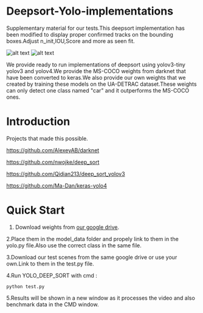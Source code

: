 # Deepsort-Yolo-implementations

Supplementary material for our tests.This deepsort implementation has been modified to display proper confirmed tracks on the bounding boxes.Adjust n_init,IOU,Score and more as seen fit.

![alt text](https://i.imgur.com/UssvgLh.png)
![alt text](https://i.imgur.com/ifS4spc.png)

We provide ready to run implementations of deepsort using yolov3-tiny yolov3 and yolov4.We provide the MS-COCO weights from darknet that have been converted to keras.We also provide our own weights that we created by training these models on the UA-DETRAC dataset.These weights can only detect one class named "car" and it outperforms the MS-COCO ones.

# Introduction

  Projects that made this possible.
  
  https://github.com/AlexeyAB/darknet

  https://github.com/nwojke/deep_sort
  
  https://github.com/Qidian213/deep_sort_yolov3
  
  https://github.com/Ma-Dan/keras-yolo4

# Quick Start

1. Download weights from [our google drive](https://drive.google.com/drive/folders/1a_q-jeazMH7H-qikFGdgKrwyH_vxtUg3).

2.Place them in the model_data folder and propely link to them in the yolo.py file.Also use the correct class in the same file.

3.Download our test scenes from the same google drive or use your own.Link to them in the test.py file.

4.Run YOLO_DEEP_SORT with cmd :
   ```
   python test.py
   ```
5.Results will be shown in a new window as it processes the video and also benchmark data in the CMD window.
